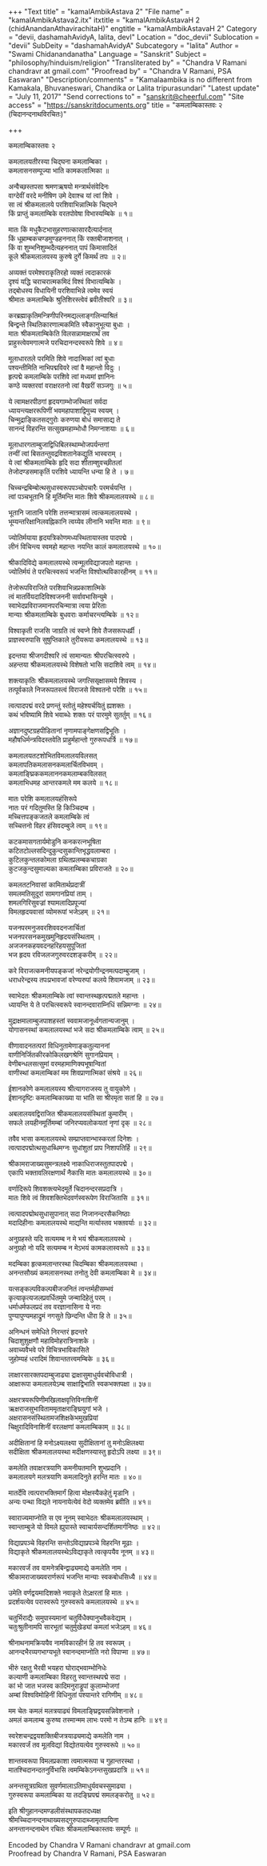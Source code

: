 +++
"Text title" = "kamalAmbikAstava 2"
"File name" = "kamalAmbikAstava2.itx"
itxtitle = "kamalAmbikAstavaH 2 (chidAnandanAthavirachitaH)"
engtitle = "kamalAmbikAstavaH 2"
Category = "devii, dashamahAvidyA, lalita, devI"
Location = "doc_devii"
Sublocation = "devii"
SubDeity = "dashamahAvidyA"
Subcategory = "lalita"
Author = "Swami Chidanandanatha"
Language = "Sanskrit"
Subject = "philosophy/hinduism/religion"
"Transliterated by" = "Chandra V Ramani chandravr at gmail.com"
"Proofread by" = "Chandra V Ramani, PSA Easwaran"
"Description/comments" = "Kamalaambika is no different from Kamakala, Bhuvaneswari, Chandika or Lalita tripurasundari"
"Latest update" = "July 11, 2017"
"Send corrections to" = "sanskrit@cheerful.com"
"Site access" = "https://sanskritdocuments.org"
title = "कमलाम्बिकास्तवः २ (चिदानन्दनाथविरचितः)"

+++
  
 कमलाम्बिकास्तवः २   
  
कमलालयतीरस्या चिद्घना कमलाम्बिका ।  
कमलासनसम्पूज्या भाति कामकलात्मिका ॥  
  
अन्वैच्छस्तपसा श्रमणऋषयो मन्त्रार्थसंवेदिनः  
वाग्देवीं वरदे मनीषिण उमे देवाश्च यां त्वां शिवे ।  
सा त्वं श्रीकमलालये परशिवाभिन्नात्मिके चिद्घने  
किं प्राप्तुं कमलाम्बिके वरतपोवेषा विभास्यम्बिके ॥ १॥  
  
मातः किं मधुकैटभासुहरणात्कासारदैत्यार्दनात्  
किं धूम्राम्बकचण्डमुण्डहननात् किं रक्तबीजाशनात् ।  
किं वा शुम्भनिशुम्भदैत्यहननात् पापं किमासादितं  
कूले श्रीकमलालयस्य कुरुषे दुर्गे किमर्थं तपः ॥ २॥  
  
अव्यक्तं परमेश्वराकृतिरहो व्यक्तं त्वदाकारकं  
दृश्यं यद्धि चराचरात्मकमिदं विश्वं विभात्यम्बिके ।  
तद्बोधस्य विधायिनी परशिवाभिन्ने त्वमेव स्वयं  
श्रीमातः कमलाम्बिके श्रुतिशिरस्त्वेवं ब्रवीतीश्वरि ॥ ३॥  
  
करब्रह्माकृतिमन्त्रिणीपरिनमद्यल्लाङ्गलिन्याश्रितं  
बिन्द्वन्ते स्थितिकारणात्मकमिति स्वैकानुभूत्या बुधाः ।  
मातः श्रीकमलाम्बिकेति विलसन्नामाक्षरार्थं तव  
प्राहुस्त्वेवमगात्मजे परचिदानन्दस्वरूपे शिवे ॥ ४॥  
  
मूलाधारतले परमिति शिवे नादात्मिकां त्वां बुधाः  
पश्यन्तीमिति नाभिपद्मविवरे त्वां वै महान्तो विदुः ।  
हृत्पद्मे कमलाम्बिके परशिवे त्वां मध्यमां ज्ञानिनः  
कण्ठे व्यक्तरवां वराक्षरतनो त्वां वैखरीं सञ्जगुः ॥ ५॥  
  
ये त्वामक्षरपीठगां हृदयगाम्भोजस्थितां सर्वदा  
ध्यायन्त्यक्षररूपिणीं भवमहापाशाद्विमुच्य स्वयम् ।  
चिन्मुद्राङ्कितसद्गुरोः करुणया बोधं समासाद्य ते  
सानन्दं विहरन्ति सत्सुखमहाम्भोधौ निमग्नाशयाः ॥ ६॥  
  
मूलाधारगताम्बुजाद्विधिबिलस्थाम्भोजपर्यन्तगां  
तन्वीं त्वां बिसतन्तुवद्रविशतानेकद्युतिं भास्वराम् ।  
ये त्वां श्रीकमलाम्बिके हृदि सदा शीताम्शुवच्छीतलां  
तेजोदण्डसमाकृतिं परशिवे ध्यायन्ति धन्या हि ते । ७॥  
  
चिच्चन्द्रबिम्बोत्थसुधास्वरूपपञ्चोपचारैः परमर्चयन्ति ।  
त्वां पञ्चभूतानि हि मूर्तिमन्ति मातः शिवे श्रीकमलालयस्थे ॥ ८॥  
  
भूतानि जातानि परेशि तत्तन्मात्रासमं त्वत्कमलालयस्थे ।  
भूम्यन्तरिक्षानिलवह्निकानि त्वय्येव लीनानि भवन्ति मातः ॥ ९॥  
  
ज्योतिर्मयाया हृदयत्रिकोणमध्यस्थितायास्तव पादपद्मे ।  
लीनं विचिन्त्य स्वमहो महान्तः नयन्ति कालं कमलालयस्थे ॥ १०॥  
  
श्रीकादिविद्ये कमलालयस्थे त्वन्मूलविद्याजपतो महान्तः ।  
ज्योतिर्मयं ते परचित्स्वरूपं भजन्ति विश्वोत्थविकारहीनम् ॥ ११॥  
  
तेजोरूपविराजिते परशिवाभिन्नप्रकाशात्मिके  
त्वं मातर्वियदादिविश्वजननी सर्वावभासिन्युमे ।  
स्वाभेदप्रविराजमानपरचिन्मात्रा त्वया प्रेरिताः  
मान्याः श्रीकमलाम्बिके बुधवराः कर्माचरन्त्यम्बिके ॥ १२॥  
  
विश्वाकृती राजसि जाग्रति त्वं स्वप्ने शिवे तैजसरूपधर्व्री ।  
प्राज्ञस्वरुपासि सुषुप्तिकाले तुरीयरूपा कमलालयस्थे ॥ १३॥  
  
इदन्तया श्रीजगदीश्वरि त्वं सामान्यतः श्रीपरचित्स्वरुपे ।  
अहन्तया श्रीकमलालयस्थे विशेषतो भासि सदाशिवे त्वम् ॥ १४॥  
  
शक्त्याकृतिः श्रीकमलालयस्थे जगत्सिसृक्षासमये शिवस्य ।  
तत्पूर्वकाले निजरूपतस्त्वं विराजसे विश्वतनो परेशि ॥ १५॥  
  
त्वत्पादपद्मं वरदे प्रणन्तुं स्तोतुं महेश्यर्चयितुं ह्यशक्तः ।  
कथं भविष्यामि शिवे भवाब्धेः शक्तः परं पारमुमे सुतर्तुम् ॥ १६॥  
  
अज्ञानदुष्टग्रहपीडितानां नृणामपाङ्गेक्षणसद्विभूतिः ।  
महौषधिर्मन्त्रविदस्तवेति प्राहुर्महान्तो गुरुरूपधर्त्रि ॥ १७॥  
  
कमलालयतटशोभितविमलालयविलसत्  
कमलापतिकमलासनकमलार्चितविभवम् ।  
कमलाङ्घ्रिककमलाननकमलाम्बकविलसत्  
कमलाभिधमह आन्तरकमले मम कलये ॥ १८॥  
  
मातः परेशि कमलालयहंसिरूपे  
नातः परं गदितुमस्ति हि किञ्चिदम्ब ।  
मच्चित्तपङ्कजतले कमलाम्बिके त्वं  
सच्चित्तनो विहर हंसिवदम्बुजे त्वम् ॥ १९॥  
  
कटकमासगतार्यमोडुनि कनकरत्नभूषिता  
कटितटोल्लसदिन्दुकुन्दसुकान्तिभृद्धवलाम्बरा ।  
कुटिलकुन्तलकोमला ग्रथितप्रलम्बकचाग्रका  
कुटजकुन्दसुमाल्यका कमलाम्बिका प्रविराजते ॥ २०॥  
  
कमलतटनिवासां कामितार्थप्रदात्रीं  
समलमतिसुदूरां सामगानप्रियां ताम् ।  
शमलगिरिसुवज्रां श्यामलादिप्रपूज्यां  
विमलहृदयवासां व्योमरूपां भजेऽहम् ॥ २१॥  
  
यजनपरमनुजवरशिववदनजार्चितां  
भजनपरसनकमुखमुनिहृदयसंस्थिताम् ।  
अजजनकहयवदनहरिहयसुपूजितां  
भज हृदय रविजलजगुरुवरदशङ्करीम् ॥ २२॥  
  
करे विराजत्कमनीयपङ्कजां नरेन्द्रयोगीन्द्रनमत्पदाम्बुजाम् ।  
धराधरेन्द्रस्य तपःप्रभावजां वरेण्यरुपां कलये शिवामजाम् ॥ २३॥  
  
स्वाभेदतः श्रीकमलाम्बिके त्वां स्वान्तस्थहृत्पद्मतले महान्तः ।  
ध्यायन्ति ये ते परचित्स्वरूपे स्वानन्दवाराम्निधिं सन्निमग्नाः ॥ २४॥  
  
मुद्राक्षमालाम्बुजपाशहस्तां स्ववामजानूर्ध्वगतान्यजानुम् ।  
योगासनस्थां कमलालयस्थां भजे सदा श्रीकमलाम्बिके त्वाम् ॥ २५॥  
  
वीणावादनतत्परां विधिनुतामेणाङ्कतुल्याननां  
वाणीनिर्जितकीरकोकिलखगश्रेणिं सुगानप्रियाम् ।  
वेणीबन्धलसत्सुमां वरमहामाणिक्यभूषान्वितां  
वाणीस्थां कमलाम्बिकां मम शिवप्राणात्मिकां संश्रये ॥ २६॥  
  
ईशानकोणे कमलालयस्य श्रीत्यागराजस्य तु वायुकोणे ।  
ईशानदृष्टिः कमलाम्बिकाख्या या भाति सा श्रीरमृता सतां हि ॥ २७॥  
  
अबलालयवद्विराजित श्रीकमलालयसंस्थितां कुमारीम् ।  
सफले लयहीनमूर्तिमम्बां जनिरप्यवलोकयतां नृणां दृक् ॥ २८॥  
  
तवैव भासा कमलालयस्थे सम्प्राप्तवान्भास्करतां दिनेशः ।  
त्वत्पादपद्मोत्थसुधाब्धिमग्नः सुधांशुतां प्राप निशापतिर्हि ॥ २९॥  
  
श्रीकामराजाख्यसुमन्त्रलक्ष्ये नाकाधिराजस्तुतपादपद्मे ।  
एकापि भक्तावलिरक्षणार्थं नैकासि मातः कमलालयस्थे ॥ ३०॥  
  
वर्णादिरूपे शिवशक्त्यभेदमूर्ते चिदानन्दरसप्रदात्रि ।  
मातः शिवे त्वं शिवशक्तिभेदवर्णस्वरूपेण विराजितासि ॥ ३१॥  
  
त्वत्पादपद्मोथसुधासुपानात् सदा निजानन्दरसैकनिष्ठाः  
मदादिहीनाः कमलालयस्थे माद्यन्ति मर्त्यास्तव भक्तवर्याः ॥ ३२॥  
  
अनुग्रहस्ते यदि सत्यमम्ब न मे भयं श्रीकमलालयस्थे ।  
अनुग्रहो नो यदि सत्यमम्ब न मेऽभयं कामकलास्वरूपे ॥ ३३॥  
  
मदम्बिका हृत्कमलान्तरस्था चिदम्बिका श्रीकमलालयस्था ।  
अनन्तसौख्यं कमलासनस्था तनोतु देवी कमलाम्बिका मे ॥ ३४॥  
  
यत्सङ्कल्पविकल्पबीजजनितं त्वन्तर्महीसम्भवं  
कृत्याकृत्यजलप्रवर्धितमुमे जन्मादिहेतुं परम् ।  
धर्माधर्मफलप्रदं तव वरज्ञानासिना ये नराः  
पुण्यापुण्यमहाद्रुमं नगसुते छिन्दन्ति धीरा हि ते ॥ ३५॥  
  
अनिन्धनं समेधिते निरन्तरं हृदन्तरे  
चिदाशुशुक्षणौ महाविमोहरात्रिनाशके ।  
अवाच्यवैभवे परे विचित्रभाविकासिते  
जुहोम्यहं धरादिमं शिवान्ततत्त्वमम्बिके ॥ ३६॥  
  
लाक्षारसारक्तपदाम्बुजाढ्या द्राक्षासुमाधुर्यवचोविधात्री ।  
आक्षारूपा कमलालयेऽम्ब साक्षाद्विभाति स्वकभक्तपक्षा ॥ ३७॥  
  
अक्षरत्रयरूपिणीमखिलाक्षवृत्तिविनाशिनीं  
ऋक्षराजसुभाविताममृताक्षराङ्घ्रियुगां भजे ।  
अक्षरासनसंस्थितामजशिक्षकेभमुखप्रियां  
चिक्षुरादिविनाशिनीं वरलक्षणां कमलाम्बिकाम् ॥ ३८॥  
  
अदीक्षितानां हि मनोऽक्ष्यलक्ष्या सुदीक्षितानां तु मनोऽक्षिलक्ष्या  
सदीक्षिता श्रीकमलालयस्था मदीक्षणस्यास्तु हृदोऽपि लक्ष्या ॥ ३९॥  
  
कमलेति तवाक्षरत्रयाणि कमनीयतमानि शुभप्रदानि ।  
कमलालयगे मलत्रयाणि कमलादिनुते हरन्ति मातः ॥ ४०॥  
  
मातर्देवि त्वत्पराभक्तिमार्गं हित्वा मोक्षस्यैकहेतुं मृडानि ।  
अन्यः पन्था विद्यते नायनायेत्येवं वेदो व्यक्तमेव ब्रवीति ॥ ४१॥  
  
स्वाराज्यमाप्नोति स एव नूनम् स्वाभेदतः श्रीकमलालयस्थाम् ।  
स्वान्ताम्बुजे यो विमले ह्युपास्ते स्वाचार्यसन्दर्शितमार्गनिष्ठः ॥ ४२॥  
  
विद्याप्रपञ्चे विहरन्ति सन्तोऽविद्याप्रपञ्चे विहरन्ति मूढाः ।  
विद्याकृते श्रीकमलालयस्थेऽविद्याकृते त्वत्कृपयैव नूनम् ॥ ४३॥  
  
मकारवर्जं तव वामनेत्रबिन्द्वाढ्यमाद्ये कमलेति नाम ।  
श्रीकामराजाख्यवरार्णरूपं भजन्ति मान्याः स्वकबोधसिध्यै ॥ ४४॥  
  
उमेति वर्णद्वयमादिशक्ते नवाकृते तेऽक्षरतां हि मातः ।  
प्रदर्शयत्येव परास्वरूपे गुरुस्वरूपे कमलालयस्थे ॥ ४५॥  
  
चतुर्भिराद्यैः समुपास्यमानां चतुर्विधैक्यानुभवैकवेद्याम् ।  
चतुःश्रुतीनामपि सारभूतां चतुर्मुखेड्यां कमलां भजेऽहम् ॥ ४६॥  
  
श्रीनाथनामक्रिययैव नामविकारहीनं हि तव स्वरूपम् ।  
आनन्दभैरव्यगभाग्यभूते स्वानन्दमाप्नोति नरो विपाप्मा ॥ ४७॥  
  
भीरुं रक्षतु भैरवी भयहरा घोराद्भवाम्भोनिधेः  
कल्याणी कमलाम्बिका विहरतु स्वान्तस्थपद्मे सदा ।  
कां भो जात भजस्व कादिमनुराड्रूपां कुलाम्भोजगां  
अम्बां विश्वविमोहिनीं विधिनुतां पश्यान्तरे रागिणीम् ॥ ४८॥  
  
मम चेतः कमलं मलत्रयाढ्यं विमलाङ्घ्रिद्वयसन्निवेशनात्ते ।  
अमलं कमलाम्ब कुरुष्व तस्मान्मम लाभः परमो न तेऽम्ब हानिः ॥ ४९॥  
  
स्वरेशचन्द्रद्वयशक्तिबीजत्रयाढ्यमाद्ये कमलेति नाम ।  
मकारवर्जं तव मूलविद्यां विद्योतयत्येव गुरुस्वरूपे ॥ ५०॥  
  
शान्तस्वरूपा विमलप्रकाशा त्वमात्मरूपा च गुहान्तरस्था ।  
मातश्चिदानन्दतनुर्विभासि त्वमम्बिकेऽनन्तसुखप्रदात्रि ॥ ५१॥  
  
अनन्तसूत्रग्रथिता सुवर्णमालाऽतिमाधुर्यवचस्सुमाढ्या ।  
गुरुस्वरूपा कमलाम्बिका या तदङ्घ्रिपद्मं समलङ्करोतु ॥ ५२॥  
  
इति श्रीगुहानन्दमण्डलीसंस्थापकतदध्यक्ष  
श्रीमच्चिदानन्दनाथाख्यसद्गुरुपादाब्जामृतपायिना  
अनन्तानन्दनाथेन रचितः श्रीकमलाम्बिकास्तवः सम्पूर्णः ॥  
  
  
Encoded by Chandra V Ramani chandravr at gmail.com  
Proofread by Chandra V Ramani, PSA Easwaran  
  
